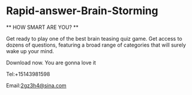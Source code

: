 # Rapid-answer-Brain-Storming

** HOW SMART ARE YOU? **

Get ready to play one of the best brain teasing quiz game. Get access to dozens of questions, featuring a broad range of categories that will surely wake up your mind.

Download now. You are gonna love it

Tel:+15143981598

Email:2gz3h4@sina.com
